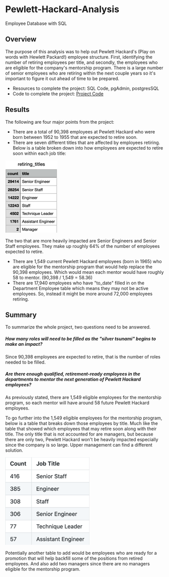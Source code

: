 # Pewlett-Hackard-Analysis
Employee Database with SQL

## Overview
The purpose of this analysis was to help out Pewlett Hackard's (Play on words with Hewlett Packard!) employee structure. First, identifying the number of retiring employees per title, and secondly, the employees who are eligible for the company's mentorship program. There is a large number of senior employees who are retiring within the next couple years so it's important to figure it out ahead of time to be prepared.

* Resources to complete the project: SQL Code, pgAdmin, postgresSQL
* Code to complete the project: [Project Code](https://github.com/EJones621/Pewlett-Hackard-Analysis/blob/main/Queries/Employee_Database_challenge.sql)

## Results
The following are four major points from the project:
* There are a total of 90,398 employees at Pewlett Hackard who were born between 1952 to 1955 that are expected to retire soon.
* There are seven different titles that are affected by employees retiring. Below is a table broken down into how employees are expected to retire soon within each job title:

![Results](https://github.com/EJones621/Pewlett-Hackard-Analysis/blob/main/RetiringTitles.png)

The two that are more heavily impacted are Senior Engineers and Senior Staff employees. They make up roughly 64% of the number of employees expected to retire.

* There are 1,549 current Pewlett Hackard employees (born in 1965) who are eligible for the mentorship program that would help replace the 90,398 employees. Which would mean each mentor would have roughly 58 to mentor. (90,398 / 1,549 = 58.36)
* There are 17,940 employees who have "to_date" filled in on the Department Employee table which means they may not be active employees. So, instead it might be more around 72,000 employees retiring.


## Summary
To summarize the whole project, two questions need to be answered.

##### *How many roles will need to be filled as the "silver tsunami" begins to make an impact?*
Since 90,398 employees are expected to retire, that is the number of roles needed to be filled.

##### *Are there enough qualified, retirement-ready employees in the departments to mentor the next generation of Pewlett Hackard employees?*
As previously stated, there are 1,549 eligible employees for the mentorship program, so each mentor will have around 58 future Pewlett Hackard employees.

To go further into the 1,549 eligible employees for the mentorship program, below is a table that breaks down those employees by title. Much like the table that showed which employees that may retire soon along with their title. The only title that is not accounted for are managers, but because there are only two, Pewlett Hackard won't be heavily impacted especially since the company is so large. Upper management can find a different solution. 

![Results](https://github.com/EJones621/Pewlett-Hackard-Analysis/blob/main/MentorshipTitles.png)

Potentially another table to add would be employees who are ready for a promotion that will help backfill some of the positions from retired employees. And also add two managers since there are no managers eligible for the mentorship program.
